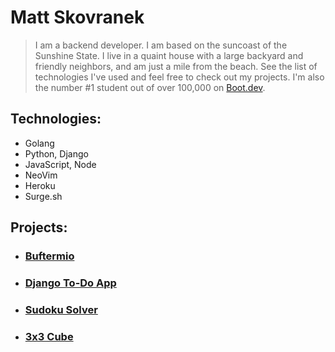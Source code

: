 # Matt Skovranek
> I am a backend developer. I am based on the suncoast of the Sunshine State. I live in a quaint house with a large backyard and friendly neighbors, and am just a mile from the beach. See the list of technologies I've used and feel free to check out my projects. I'm also the number #1 student out of over 100,000 on [Boot.dev](https://www.boot.dev/u/afk).

## Technologies:
- Golang
- Python, Django
- JavaScript, Node
- NeoVim
- Heroku
- Surge.sh

## Projects:
- ### [Buftermio](https://github.com/skovranek/buftermio)
- ### [Django To-Do App](https://django-todos-7caa0bc186c8.herokuapp.com/)
- ### [Sudoku Solver](https://sudokus.surge.sh/)
- ### [3x3 Cube](https://cubes.surge.sh/)
